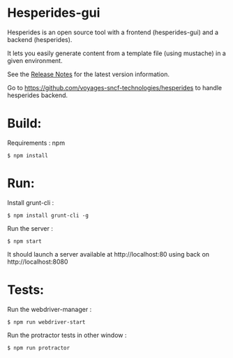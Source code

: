 Hesperides-gui
========

Hesperides is an open source tool with a frontend (hesperides-gui) and a backend (hesperides).

It lets you easily generate content from a template file (using mustache) in a given environment.

See the [Release Notes](RELEASE.md) for the latest version information.

Go to https://github.com/voyages-sncf-technologies/hesperides to handle hesperides backend.

Build:
=====

Requirements : npm

```shell
$ npm install
```

Run:
=====

Install grunt-cli :
```shell
$ npm install grunt-cli -g
```

Run the server :
```shell
$ npm start
```

It should launch a server available at http://localhost:80 using back on http://localhost:8080

Tests:
=====

Run the webdriver-manager :
```shell
$ npm run webdriver-start
```

Run the protractor tests in other window :
```shell
$ npm run protractor
```
